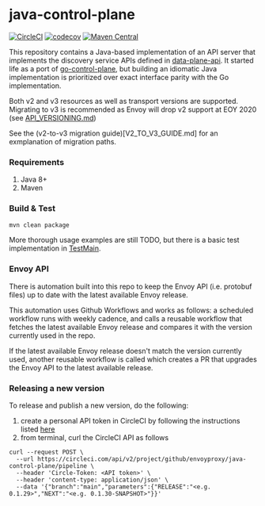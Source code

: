 # java-control-plane

[![CircleCI](https://circleci.com/gh/envoyproxy/java-control-plane.svg?style=svg)](https://circleci.com/gh/envoyproxy/java-control-plane) [![codecov](https://codecov.io/gh/envoyproxy/java-control-plane/branch/main/graph/badge.svg)](https://codecov.io/gh/envoyproxy/java-control-plane) [![Maven Central](https://maven-badges.herokuapp.com/maven-central/io.envoyproxy.controlplane/java-control-plane/badge.svg)](https://maven-badges.herokuapp.com/maven-central/io.envoyproxy.controlplane/java-control-plane)

This repository contains a Java-based implementation of an API server that implements the discovery service APIs defined
in [data-plane-api](https://github.com/envoyproxy/data-plane-api). It started life as a port of
[go-control-plane](https://github.com/envoyproxy/go-control-plane), but building an idiomatic Java implementation is
prioritized over exact interface parity with the Go implementation.

Both v2 and v3 resources as well as transport versions are supported. Migrating
to v3 is recommended as Envoy will drop v2 support at EOY 2020 (see
[API_VERSIONING.md](https://github.com/envoyproxy/envoy/blob/4c6206865061591155d18b55972b4d626e1703dd/api/API_VERSIONING.md))

See the (v2-to-v3 migration guide)[V2_TO_V3_GUIDE.md] for an exmplanation of migration paths.

### Requirements

1. Java 8+
2. Maven

### Build & Test

```bash
mvn clean package
```

More thorough usage examples are still TODO, but there is a basic test implementation in
[TestMain](server/src/test/java/io/envoyproxy/controlplane/server/TestMain.java).

### Envoy API
There is automation built into this repo to keep the Envoy API (i.e. protobuf files)
up to date with the latest available Envoy release.

This automation uses Github Workflows and works as follows: a scheduled workflow runs with
weekly cadence, and calls a reusable workflow that fetches the latest available Envoy release
and compares it with the version currently used in the repo.

If the latest available Envoy release doesn't match the version currently used, another
reusable workflow is called which creates a PR that upgrades the Envoy API to the latest
available release.

### Releasing a new version
To release and publish a new version, do the following:
1. create a personal API token in CircleCI by following the instructions listed [here](https://circleci.com/docs/2.0/managing-api-tokens/#creating-a-personal-api-token)
2. from terminal, curl the CircleCI API as follows

```
curl --request POST \
  --url https://circleci.com/api/v2/project/github/envoyproxy/java-control-plane/pipeline \
  --header 'Circle-Token: <API token>' \
  --header 'content-type: application/json' \
  --data '{"branch":"main","parameters":{"RELEASE":"<e.g. 0.1.29>","NEXT":"<e.g. 0.1.30-SNAPSHOT>"}}'
```
